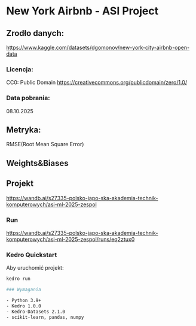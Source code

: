 # New York Airbnb - ASI Project

## Zrodło danych:
https://www.kaggle.com/datasets/dgomonov/new-york-city-airbnb-open-data
### Licencja:
CC0: Public Domain
https://creativecommons.org/publicdomain/zero/1.0/
### Data pobrania:
08.10.2025


## Metryka:
RMSE(Root Mean Square Error)

## Weights&Biases

## Projekt
https://wandb.ai/s27335-polsko-japo-ska-akademia-technik-komputerowych/asi-ml-2025-zespol

### Run
https://wandb.ai/s27335-polsko-japo-ska-akademia-technik-komputerowych/asi-ml-2025-zespol/runs/eq2ztux0

### Kedro Quickstart
Aby uruchomić projekt:

```bash
kedro run

### Wymagania

- Python 3.9+
- Kedro 1.0.0
- Kedro-Datasets 2.1.0
- scikit-learn, pandas, numpy
